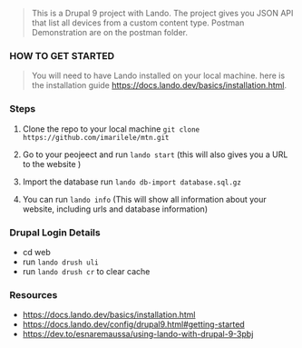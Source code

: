 > This is a Drupal 9 project with Lando. The project gives you JSON API that list all devices from a custom content type. Postman Demonstration are on the postman folder.

### HOW TO GET STARTED

> You will need to have Lando installed on your local machine. here is the installation guide https://docs.lando.dev/basics/installation.html.

### Steps
1. Clone the repo to your local machine `git clone https://github.com/imarilele/mtn.git`
2. Go to your peojeect and run `lando start` (this will also gives you a URL to the website )
3. Import the database run `lando db-import database.sql.gz` 

4. You can run `lando info` (This will show all information about your website, including urls and database information) 

### Drupal Login Details
- cd web
- run `lando drush uli`
- run `lando drush cr` to clear cache

### Resources
- https://docs.lando.dev/basics/installation.html
- https://docs.lando.dev/config/drupal9.html#getting-started
- https://dev.to/esnaremaussa/using-lando-with-drupal-9-3pbj